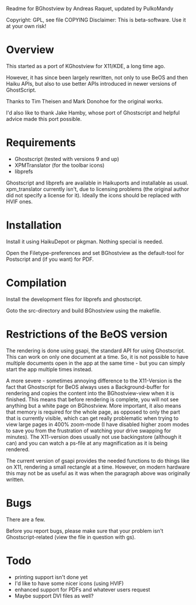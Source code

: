 Readme for BGhostview by Andreas Raquet, updated by PulkoMandy

Copyright: GPL, see file COPYING
Disclaimer: This is beta-software. Use it at your own risk!

Overview
========

This started as a port of KGhostview for X11/KDE, a long time ago.

However, it has since been largely rewritten, not only to use BeOS and then Haiku APIs, but also to
use better APIs introduced in newer versions of GhostScript.

Thanks to Tim Theisen and Mark Donohoe for the original works.

I'd also like to thank Jake Hamby, whose port of Ghostscript and helpful advice made this port
possible.

Requirements
============

- Ghostscript (tested with versions 9 and up)
- XPMTranslator (for the toolbar icons)
- libprefs

Ghostscript and libprefs are available in Haikuports and installable as usual. xpm_translator
currently isn't, due to licensing problems (the original author did not specify a license for it).
Ideally the icons should be replaced with HVIF ones.

Installation
============

Install it using HaikuDepot or pkgman. Nothing special is needed.

Open the Filetype-preferences and set BGhostview as the default-tool for Postscript and
(if you want) for PDF.

Compilation
===========

Install the development files for libprefs and ghostscript.

Goto the src-directory and build BGhostview using the
makefile.

Restrictions of the BeOS version
================================

The rendering is done using gsapi, the standard API for using Ghostscript. This can work on only
one document at a time. So, it is not possible to have multiple documents open in the app at the
same time - but you can simply start the app multiple times instead.

A more severe - sometimes annoying difference to the
X11-Version is the fact that Ghostscript for BeOS always
uses a Background-buffer for rendering and copies the
content into the BGhostview-view when it is finished.
This means that before rendering is complete, you will
not see anything but a white page on BGhostview.
More important, it also means that memory is required
for the whole page, as opposed to only the part
that is currently visible, which can get really problematic
when trying to view large pages in 400% zoom-mode (I have
disabled higher zoom modes to save you from the frustration
of watching your drive swapping for minutes). 
The X11-version does usually not use backingstore (although it can)
and you can watch a ps-file at any magnification as it is 
being rendered.

The current version of gsapi provides the needed functions to do things like on X11, rendering a
small rectangle at a time. However, on modern hardware this may not be as useful as it was when the
paragraph above was originally written.


Bugs
====

There are a few.

Before you report bugs, please make sure that your problem isn't
Ghostscript-related (view the file in question with gs).


Todo
====

- printing support isn't done yet
- I'd like to have some nicer icons (using HVIF)
- enhanced support for PDFs and whatever users request
- Maybe support DVI files as well?

